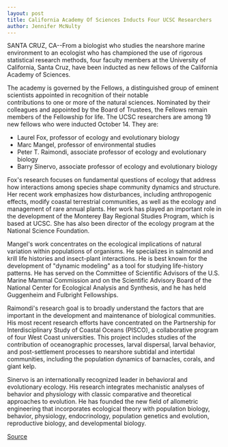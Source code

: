 ```yaml
---
layout: post
title: California Academy Of Sciences Inducts Four UCSC Researchers
author: Jennifer McNulty
---
```


SANTA CRUZ, CA--From a biologist who studies the nearshore marine environment to an ecologist who has championed the use of rigorous statistical research methods, four faculty members at the University of California, Santa Cruz, have been inducted as new fellows of the California Academy of Sciences.

The academy is governed by the Fellows, a distinguished group of eminent scientists appointed in recognition of their notable   
contributions to one or more of the natural sciences. Nominated by their colleagues and appointed by the Board of Trustees, the Fellows remain members of the Fellowship for life. The UCSC researchers are among 19 new fellows who were inducted October 14\. They are:
* Laurel Fox, professor of ecology and evolutionary biology
* Marc Mangel, professor of environmental studies
* Peter T. Raimondi, associate professor of ecology and evolutionary biology
* Barry Sinervo, associate professor of ecology and evolutionary biology

Fox's research focuses on fundamental questions of ecology that address how interactions among species shape community dynamics and structure. Her recent work emphasizes how disturbances, including anthropogenic effects, modify coastal terrestrial communities, as well as the ecology and management of rare annual plants. Her work has played an important role in the development of the Monterey Bay Regional Studies Program, which is based at UCSC. She has also been director of the ecology program at the National Science Foundation.

Mangel's work concentrates on the ecological implications of natural variation within populations of organisms. He specializes in salmonid and krill life histories and insect-plant interactions. He is best known for the development of "dynamic modeling" as a tool for studying life-history patterns. He has served on the Committee of Scientific Advisors of the U.S. Marine Mammal Commission and on the Scientific Advisory Board of the National Center for Ecological Analysis and Synthesis, and he has held Guggenheim and Fulbright Fellowships.

Raimondi's research goal is to broadly understand the factors that are important in the development and maintenance of biological communities. His most recent research efforts have concentrated on the Partnership for Interdisciplinary Study of Coastal Oceans (PISCO), a collaborative program of four West Coast universities. This project includes studies of the contribution of oceanographic processes, larval dispersal, larval behavior, and post-settlement processes to nearshore subtidal and intertidal communities, including the population dynamics of barnacles, corals, and giant kelp.

Sinervo is an internationally recognized leader in behavioral and evolutionary ecology. His research integrates mechanistic analyses of behavior and physiology with classic comparative and theoretical approaches to evolution. He has founded the new field of allometric engineering that incorporates ecological theory with population biology, behavior, physiology, endocrinology, population genetics and evolution, reproductive biology, and developmental biology.

[Source](http://www1.ucsc.edu/news_events/press_releases/archive/00-01/10-00/academy.html "Permalink to UCSC Press Release:California Academy inducts four researchers")
